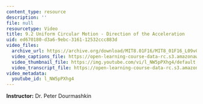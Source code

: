 ```yaml
---
content_type: resource
description: ''
file: null
resourcetype: Video
title: 9.2 Uniform Circular Motion - Direction of the Acceleration
uid: ed670180-d3a6-9ebc-3161-12532ccc883d
video_files:
  archive_url: https://archive.org/download/MIT8.01F16/MIT8_01F16_L09v02_360p.mp4
  video_captions_file: https://open-learning-course-data-rc.s3.amazonaws.com/8-01sc-classical-mechanics-fall-2016/e25c99c40ff25c87814ac58e81845831_l_NW5pPXhg4.vtt
  video_thumbnail_file: https://img.youtube.com/vi/l_NW5pPXhg4/default.jpg
  video_transcript_file: https://open-learning-course-data-rc.s3.amazonaws.com/8-01sc-classical-mechanics-fall-2016/80f38b2b9192af28b91722ecb8cdd572_l_NW5pPXhg4.pdf
video_metadata:
  youtube_id: l_NW5pPXhg4
---
```


**Instructor:** Dr. Peter Dourmashkin